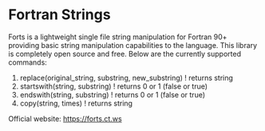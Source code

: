 # Fortran Strings

Forts is a lightweight single file string manipulation for Fortran 90+ providing basic string manipulation capabilities to the language. This library is completely open source and free. Below are the currently supported commands:

1. replace(original_string, substring, new_substring) ! returns string
2. startswith(string, substring) ! returns 0 or 1 (false or true)
3. endswith(string, substring) ! returns 0 or 1 (false or true)
4. copy(string, times) ! returns string

Official website: https://forts.ct.ws
